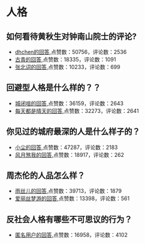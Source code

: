 #  人格 
## 如何看待黄秋生对钟南山院士的评论?
- [dhchen的回答](https://www.zhihu.com/question/381840115/answer/1103302490),点赞数：50756，评论数：2536
- [古青的回答](https://www.zhihu.com/question/381840115/answer/1104067129),点赞数：18335，评论数：1091
- [张北词的回答](https://www.zhihu.com/question/381840115/answer/1100729186),点赞数：10233，评论数：699
## 回避型人格是什么样的？？
- [城闭喧的回答](https://www.zhihu.com/question/412154471/answer/1398491921),点赞数：36159，评论数：2643
- [每天都是晴天的回答](https://www.zhihu.com/question/412154471/answer/1397154659),点赞数：32273，评论数：2641
## 你见过的城府最深的人是什么样子的？
- [小尘的回答](https://www.zhihu.com/question/26717612/answer/2051386380),点赞数：47287，评论数：2183
- [风月煞我的回答](https://www.zhihu.com/question/26717612/answer/-2123037548),点赞数：18917，评论数：262
## 周杰伦的人品怎么样？
- [雨丝儿的回答](https://www.zhihu.com/question/19904067/answer/140660315),点赞数：39713，评论数：1879
- [爱丽丝梦游的回答](https://www.zhihu.com/question/19904067/answer/109932923),点赞数：13398，评论数：561
## 反社会人格有哪些不可思议的行为？
- [匿名用户的回答](https://www.zhihu.com/question/35079273/answer/801473337),点赞数：16958，评论数：4102
